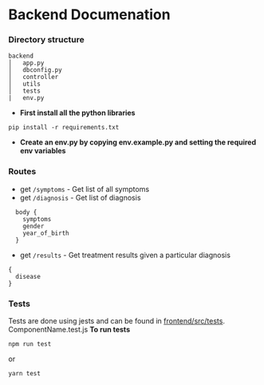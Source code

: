 
# Backend Documenation
### Directory structure
```
backend
│   app.py
│   dbconfig.py
│   controller
│   utils
│   tests
|   env.py
```
- **First install all the python libraries**
```
pip install -r requirements.txt
```
- **Create an env.py by copying env.example.py and setting the required env variables**

### Routes
* get `/symptoms` - Get list of all symptoms
* get `/diagnosis` - Get list of diagnosis 

```
  body {
    symptoms
    gender
    year_of_birth
  }
```
* get `/results` - Get treatment results given a particular diagnosis

```
{
  disease
}
```


### Tests
Tests are done using jests and can be found in [frontend/src/tests](https://github.com/migom6/mediquick/frontend/src/tests). ComponentName.test.js 
**To run tests**
```
npm run test
```
or
```
yarn test
```



